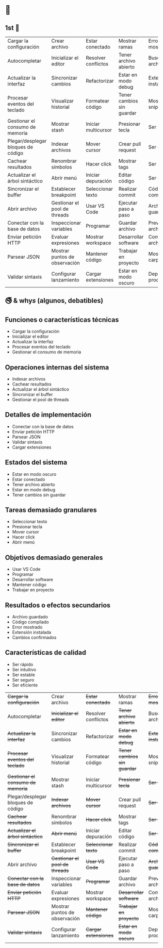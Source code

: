 # 🚬

## 1st 🚬

||||||
|-|-|-|-|-|
|Cargar la configuración|Crear archivo|Estar conectado|Mostrar ramas|Error mostrado|
|Autocompletar|Inicializar el editor|Resolver conflictos|Tener archivo abierto|Buscar archivos|
|Actualizar la interfaz|Sincronizar cambios|Refactorizar|Estar en modo debug|Extensión instalada|
|Procesar eventos del teclado|Visualizar historial|Formatear código|Tener cambios sin guardar|Mostrar snippets|
|Gestionar el consumo de memoria|Mostrar stash|Iniciar multicursor|Presionar tecla|Ser intuitivo|
|Plegar/desplegar bloques de código|Indexar archivos|Mover cursor|Crear pull request|Ser estable|
|Cachear resultados|Renombrar símbolos|Hacer click|Mostrar tags|Ser seguro|
|Actualizar el árbol sintáctico|Abrir menú|Iniciar depuración|Editar código|Ser eficiente|
|Sincronizar el buffer|Establecer breakpoint|Seleccionar texto|Realizar commit|Código compilado|
|Abrir archivo|Gestionar el pool de threads|Usar VS Code|Ejecutar paso a paso|Archivo guardado|
|Conectar con la base de datos|Inspeccionar variables|Programar|Guardar archivo|Previsualizar archivos|
|Enviar petición HTTP|Evaluar expresiones|Mostrar workspace|Desarrollar software|Comparar archivos|
|Parsear JSON|Mostrar puntos de observación|Mantener código|Trabajar en proyecto|Mostrar carpetas|
|Validar sintaxis|Configurar lanzamiento|Cargar extensiones|Estar en modo oscuro|Depurar en producción|

## 🚭 & why*s* (algunos, debatibles)

## Funciones o características técnicas

- Cargar la configuración
- Inicializar el editor
- Actualizar la interfaz
- Procesar eventos del teclado
- Gestionar el consumo de memoria

## Operaciones internas del sistema

- Indexar archivos
- Cachear resultados
- Actualizar el árbol sintáctico
- Sincronizar el buffer
- Gestionar el pool de threads

## Detalles de implementación

- Conectar con la base de datos
- Enviar petición HTTP
- Parsear JSON
- Validar sintaxis
- Cargar extensiones

## Estados del sistema

- Estar en modo oscuro
- Estar conectado
- Tener archivo abierto
- Estar en modo debug
- Tener cambios sin guardar

## Tareas demasiado granulares

- Seleccionar texto
- Presionar tecla
- Mover cursor
- Hacer click
- Abrir menú

## Objetivos demasiado generales

- Usar VS Code
- Programar
- Desarrollar software
- Mantener código
- Trabajar en proyecto

## Resultados o efectos secundarios

- Archivo guardado
- Código compilado
- Error mostrado
- Extensión instalada
- Cambios confirmados

## Características de calidad

- Ser rápido
- Ser intuitivo
- Ser estable
- Ser seguro
- Ser eficiente

||||||
|-|-|-|-|-|
|~~Cargar la configuración~~|Crear archivo|~~Estar conectado~~|Mostrar ramas|~~Error mostrado~~|
|Autocompletar|~~Inicializar el editor~~|Resolver conflictos|~~Tener archivo abierto~~|Buscar archivos|
|~~Actualizar la interfaz~~|Sincronizar cambios|Refactorizar|~~Estar en modo debug~~|~~Extensión instalada~~|
|~~Procesar eventos del teclado~~|Visualizar historial|Formatear código|~~Tener cambios sin guardar~~|Mostrar snippets|
|~~Gestionar el consumo de memoria~~|Mostrar stash|Iniciar multicursor|~~Presionar tecla~~|~~Ser intuitivo~~|
|Plegar/desplegar bloques de código|~~Indexar archivos~~|~~Mover cursor~~|Crear pull request|~~Ser estable~~|
|~~Cachear resultados~~|Renombrar símbolos|~~Hacer click~~|Mostrar tags|~~Ser seguro~~|
|~~Actualizar el árbol sintáctico~~|~~Abrir menú~~|Iniciar depuración|Editar código|~~Ser eficiente~~|
|~~Sincronizar el buffer~~|Establecer breakpoint|~~Seleccionar texto~~|Realizar commit|~~Código compilado~~|
|Abrir archivo|~~Gestionar el pool de threads~~|~~Usar VS Code~~|Ejecutar paso a paso|~~Archivo guardado~~|
|~~Conectar con la base de datos~~|Inspeccionar variables|~~Programar~~|Guardar archivo|Previsualizar archivos|
|~~Enviar petición HTTP~~|Evaluar expresiones|Mostrar workspace|~~Desarrollar software~~|Comparar archivos|
|~~Parsear JSON~~|Mostrar puntos de observación|~~Mantener código~~|~~Trabajar en proyecto~~|Mostrar carpetas|
|~~Validar sintaxis~~|Configurar lanzamiento|~~Cargar extensiones~~|~~Estar en modo oscuro~~|Depurar en producción|
